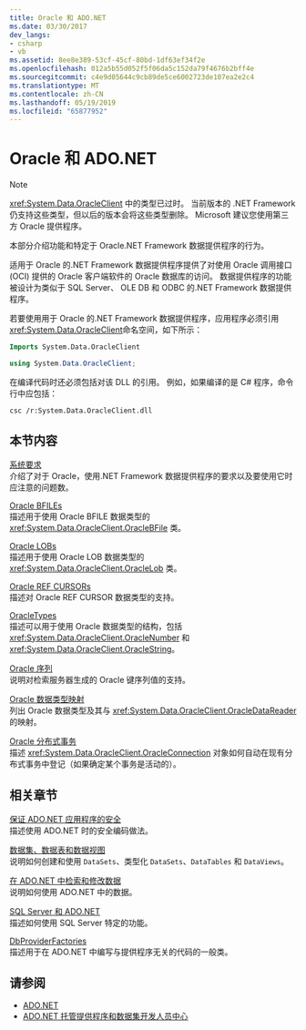 ```yaml
---
title: Oracle 和 ADO.NET
ms.date: 03/30/2017
dev_langs:
- csharp
- vb
ms.assetid: 8ee8e389-53cf-45cf-80bd-1df63ef34f2e
ms.openlocfilehash: 012a5b55d052f5f06da5c152da79f4676b2bff4e
ms.sourcegitcommit: c4e9d05644c9cb89de5ce6002723de107ea2e2c4
ms.translationtype: MT
ms.contentlocale: zh-CN
ms.lasthandoff: 05/19/2019
ms.locfileid: "65877952"
---
```

# <a name="oracle-and-adonet"></a>Oracle 和 ADO.NET
> [!NOTE]
>  <xref:System.Data.OracleClient> 中的类型已过时。 当前版本的 .NET Framework 仍支持这些类型，但以后的版本会将这些类型删除。 Microsoft 建议您使用第三方 Oracle 提供程序。  
  
 本部分介绍功能和特定于 Oracle.NET Framework 数据提供程序的行为。  
  
 适用于 Oracle 的.NET Framework 数据提供程序提供了对使用 Oracle 调用接口 (OCI) 提供的 Oracle 客户端软件的 Oracle 数据库的访问。 数据提供程序的功能被设计为类似于 SQL Server、 OLE DB 和 ODBC 的.NET Framework 数据提供程序。  
  
 若要使用用于 Oracle 的.NET Framework 数据提供程序，应用程序必须引用<xref:System.Data.OracleClient>命名空间，如下所示：  
  
```vb  
Imports System.Data.OracleClient  
```  
  
```csharp  
using System.Data.OracleClient;  
```  
  
 在编译代码时还必须包括对该 DLL 的引用。 例如，如果编译的是 C# 程序，命令行中应包括：  
  
```  
csc /r:System.Data.OracleClient.dll  
```  
  
## <a name="in-this-section"></a>本节内容  
 [系统要求](../../../../docs/framework/data/adonet/system-requirements-for-the-dotnet-data-provider-for-oracle.md)  
 介绍了对于 Oracle，使用.NET Framework 数据提供程序的要求以及要使用它时应注意的问题数。  
  
 [Oracle BFILEs](../../../../docs/framework/data/adonet/oracle-bfiles.md)  
 描述用于使用 Oracle BFILE 数据类型的 <xref:System.Data.OracleClient.OracleBFile> 类。  
  
 [Oracle LOBs](../../../../docs/framework/data/adonet/oracle-lobs.md)  
 描述用于使用 Oracle LOB 数据类型的 <xref:System.Data.OracleClient.OracleLob> 类。  
  
 [Oracle REF CURSORs](../../../../docs/framework/data/adonet/oracle-ref-cursors.md)  
 描述对 Oracle REF CURSOR 数据类型的支持。  
  
 [OracleTypes](../../../../docs/framework/data/adonet/oracletypes.md)  
 描述可以用于使用 Oracle 数据类型的结构，包括 <xref:System.Data.OracleClient.OracleNumber> 和 <xref:System.Data.OracleClient.OracleString>。  
  
 [Oracle 序列](../../../../docs/framework/data/adonet/oracle-sequences.md)  
 说明对检索服务器生成的 Oracle 键序列值的支持。  
  
 [Oracle 数据类型映射](../../../../docs/framework/data/adonet/oracle-data-type-mappings.md)  
 列出 Oracle 数据类型及其与 <xref:System.Data.OracleClient.OracleDataReader> 的映射。  
  
 [Oracle 分布式事务](../../../../docs/framework/data/adonet/oracle-distributed-transactions.md)  
 描述 <xref:System.Data.OracleClient.OracleConnection> 对象如何自动在现有分布式事务中登记（如果确定某个事务是活动的）。  
  
## <a name="related-sections"></a>相关章节  
 [保证 ADO.NET 应用程序的安全](../../../../docs/framework/data/adonet/securing-ado-net-applications.md)  
 描述使用 ADO.NET 时的安全编码做法。  
  
 [数据集、数据表和数据视图](../../../../docs/framework/data/adonet/dataset-datatable-dataview/index.md)  
 说明如何创建和使用 `DataSets`、类型化 `DataSets`、`DataTables` 和 `DataViews`。  
  
 [在 ADO.NET 中检索和修改数据](../../../../docs/framework/data/adonet/retrieving-and-modifying-data.md)  
 说明如何使用 ADO.NET 中的数据。  
  
 [SQL Server 和 ADO.NET](../../../../docs/framework/data/adonet/sql/index.md)  
 描述如何使用 SQL Server 特定的功能。  
  
 [DbProviderFactories](../../../../docs/framework/data/adonet/dbproviderfactories.md)  
 描述用于在 ADO.NET 中编写与提供程序无关的代码的一般类。  
  
## <a name="see-also"></a>请参阅

- [ADO.NET](../../../../docs/framework/data/adonet/index.md)
- [ADO.NET 托管提供程序和数据集开发人员中心](https://go.microsoft.com/fwlink/?LinkId=217917)
